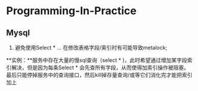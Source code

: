 # Programming-In-Practice

## Mysql
1. 避免使用Select * ... 在修改表格字段/索引时有可能导致metalock; 


**实例：**服务中存在大量的慢sql查询（select * )，此时希望通过增加某字段索引解决，但是因为每条Select * 会先查所有字段，从而使得加索引操作被阻塞。最后只能停掉服务中的查询接口，然后kill掉存量查询/或等它们消化完才能把索引加上
